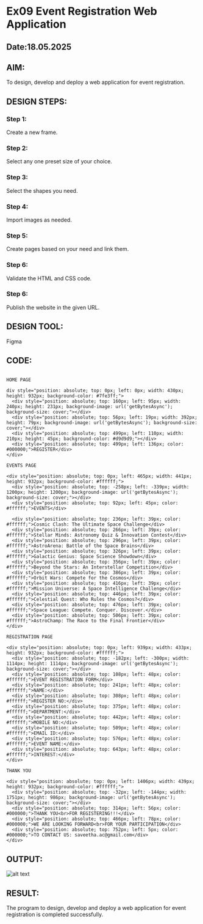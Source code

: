 # Ex09 Event Registration Web Application
## Date:18.05.2025

## AIM:
To design, develop and deploy a web application for event registration.

## DESIGN STEPS:

### Step 1:
Create a new frame.

### Step 2:
Select any one preset size of your choice.

### Step 3:
Select the shapes you need.

### Step 4:
Import images as needed.

### Step 5:
Create pages based on your need and link them.

### Step 6:

Validate the HTML and CSS code.

### Step 6:

Publish the website in the given URL.

## DESIGN TOOL:
Figma

## CODE:
```

HOME PAGE

div style="position: absolute; top: 0px; left: 0px; width: 430px; height: 932px; background-color: #7fe3ff;">
  <div style="position: absolute; top: 160px; left: 95px; width: 240px; height: 231px; background-image: url('getBytesAsync'); background-size: cover;"></div>
  <div style="position: absolute; top: 56px; left: 19px; width: 392px; height: 79px; background-image: url('getBytesAsync'); background-size: cover;"></div>
  <div style="position: absolute; top: 499px; left: 110px; width: 210px; height: 45px; background-color: #d9d9d9;"></div>
  <div style="position: absolute; top: 499px; left: 136px; color: #000000;">REGISTER</div>
</div>

EVENTS PAGE

<div style="position: absolute; top: 0px; left: 465px; width: 441px; height: 932px; background-color: #ffffff;">
  <div style="position: absolute; top: -258px; left: -339px; width: 1200px; height: 1200px; background-image: url('getBytesAsync'); background-size: cover;"></div>
  <div style="position: absolute; top: 92px; left: 45px; color: #ffffff;">EVENTS</div>

  <div style="position: absolute; top: 236px; left: 39px; color: #ffffff;">Cosmic Clash: The Ultimate Space Challenge</div>
  <div style="position: absolute; top: 266px; left: 39px; color: #ffffff;">Stellar Minds: Astronomy Quiz & Innovation Contest</div>
  <div style="position: absolute; top: 296px; left: 39px; color: #ffffff;">AstroArena: Battle of the Space Brains</div>
  <div style="position: absolute; top: 326px; left: 39px; color: #ffffff;">Galactic Genius: Space Science Showdown</div>
  <div style="position: absolute; top: 356px; left: 39px; color: #ffffff;">Beyond the Stars: An Interstellar Competition</div>
  <div style="position: absolute; top: 386px; left: 39px; color: #ffffff;">Orbit Wars: Compete for the Cosmos</div>
  <div style="position: absolute; top: 416px; left: 39px; color: #ffffff;">Mission Universe: A Space Intelligence Challenge</div>
  <div style="position: absolute; top: 446px; left: 39px; color: #ffffff;">Celestial Quest: Who Rules the Cosmos?</div>
  <div style="position: absolute; top: 476px; left: 39px; color: #ffffff;">Space League: Compete. Conquer. Discover.</div>
  <div style="position: absolute; top: 506px; left: 39px; color: #ffffff;">AstroChamp: The Race to the Final Frontier</div>
</div>

REGISTRATION PAGE

<div style="position: absolute; top: 0px; left: 939px; width: 433px; height: 932px; background-color: #ffffff;">
  <div style="position: absolute; top: -182px; left: -300px; width: 1114px; height: 1114px; background-image: url('getBytesAsync'); background-size: cover;"></div>
  <div style="position: absolute; top: 108px; left: 48px; color: #ffffff;">EVENT REGISTRATION FORM</div>
  <div style="position: absolute; top: 241px; left: 48px; color: #ffffff;">NAME:</div>
  <div style="position: absolute; top: 308px; left: 48px; color: #ffffff;">REGISTER NO:</div>
  <div style="position: absolute; top: 375px; left: 48px; color: #ffffff;">DEPARTMENT:</div>
  <div style="position: absolute; top: 442px; left: 48px; color: #ffffff;">MOBILE NO:</div>
  <div style="position: absolute; top: 509px; left: 48px; color: #ffffff;">EMAIL ID:</div>
  <div style="position: absolute; top: 576px; left: 48px; color: #ffffff;">EVENT NAME:</div>
  <div style="position: absolute; top: 643px; left: 48px; color: #ffffff;">INTEREST:</div>
</div>

THANK YOU 

<div style="position: absolute; top: 0px; left: 1406px; width: 439px; height: 932px; background-color: #ffffff;">
  <div style="position: absolute; top: -32px; left: -144px; width: 1751px; height: 986px; background-image: url('getBytesAsync'); background-size: cover;"></div>
  <div style="position: absolute; top: 314px; left: 56px; color: #000000;">THANK YOU<br>FOR REGISTERING!!!</div>
  <div style="position: absolute; top: 466px; left: 78px; color: #000000;">WE ARE LOOKING FORWARD<br>FOR YOUR PARTICIPATION</div>
  <div style="position: absolute; top: 752px; left: 5px; color: #000000;">TO CONTACT US: saveetha.ac@gmail.com</div>
</div>

```

## OUTPUT:
![alt text](<Screenshot 2025-05-19 133009.png>)

## RESULT:
The program to design, develop and deploy a web application for event registration is completed successfully.
